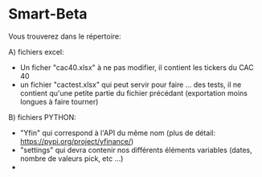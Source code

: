 # Smart-Beta

Vous trouverez dans le répertoire:

A) fichiers excel:
  - Un ficher "cac40.xlsx" à ne pas modifier, il contient les tickers du CAC 40
  - un fichier "cactest.xlsx" qui peut servir pour faire ... des tests, il ne contient qu'une petite partie du fichier précédant (exportation moins longues à faire tourner)

B) fichiers PYTHON:
  - "Yfin" qui correspond à l'API du même nom (plus de détail: https://pypi.org/project/yfinance/)
  - "settings" qui devra contenir nos différents éléments variables (dates, nombre de valeurs pick, etc ...)
  - 
